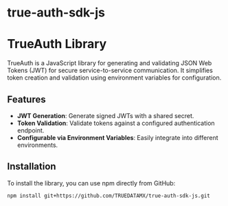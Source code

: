 # true-auth-sdk-js
# TrueAuth Library

TrueAuth is a JavaScript library for generating and validating JSON Web Tokens (JWT) for secure service-to-service communication. It simplifies token creation and validation using environment variables for configuration.

## Features

- **JWT Generation**: Generate signed JWTs with a shared secret.
- **Token Validation**: Validate tokens against a configured authentication endpoint.
- **Configurable via Environment Variables**: Easily integrate into different environments.

## Installation

To install the library, you can use npm directly from GitHub:

```bash
npm install git+https://github.com/TRUEDATAMX/true-auth-sdk-js.git
